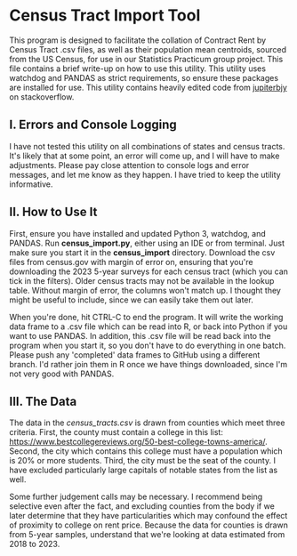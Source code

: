# Census Tract Import Tool

This program is designed to facilitate the collation of Contract Rent by Census Tract .csv files, as well as their population mean centroids, sourced from the US Census, for use in our Statistics Practicum group project. This file contains a brief write-up on how to use this utility. This utility uses watchdog and PANDAS as strict requirements, so ensure these packages are installed for use. This utility contains heavily edited code from [jupiterbjy](https://stackoverflow.com/questions/69117297/using-watchdog-to-put-newly-created-file-names-into-variables) on stackoverflow.

## I. Errors and Console Logging

I have not tested this utility on all combinations of states and census tracts. It's likely that at some point, an error will come up, and I will have to make adjustments. Please pay close attention to console logs and error messages, and let me know as they happen. I have tried to keep the utility informative.

## II. How to Use It

First, ensure you have installed and updated Python 3, watchdog, and PANDAS. Run **census_import.py**, either using an IDE or from terminal. Just make sure you start it in the **census_import** directory. Download the csv files from census.gov with margin of error on, ensuring that you're downloading the 2023 5-year surveys for each census tract (which you can tick in the filters). Older census tracts may not be available in the lookup table. Without margin of error, the columns won't match up. I thought they might be useful to include, since we can easily take them out later.

When you're done, hit CTRL-C to end the program. It will write the working data frame to a .csv file which can be read into R, or back into Python if you want to use PANDAS. In addition, this .csv file will be read back into the program when you start it, so you don't have to do everything in one batch. Please push any 'completed' data frames to GitHub using a different branch. I'd rather join them in R once we have things downloaded, since I'm not very good with PANDAS.

## III. The Data

The data in the *census_tracts.csv* is drawn from counties which meet three criteria. First, the county must contain a college in this list: https://www.bestcollegereviews.org/50-best-college-towns-america/. Second, the city which contains this college must have a population which is 20% or more students. Third, the city must be the seat of the county. I have excluded particularly large capitals of notable states from the list as well. 

Some further judgement calls may be necessary. I recommend being selective even after the fact, and excluding counties from the body if we later determine that they have particularities which may confound the effect of proximity to college on rent price. Because the data for counties is drawn from 5-year samples, understand that we're looking at data estimated from 2018 to 2023.
